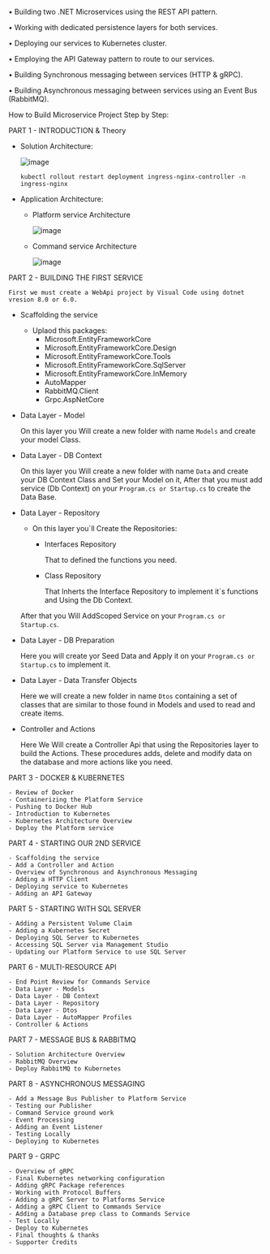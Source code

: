 • Building two .NET Microservices using the REST API pattern.

• Working with dedicated persistence layers for both services.

• Deploying our services to Kubernetes cluster.

• Employing the API Gateway pattern to route to our services.

• Building Synchronous messaging between services (HTTP & gRPC).

• Building Asynchronous messaging between services using an Event Bus (RabbitMQ).


How to Build Microservice Project Step by Step: 

PART 1 - INTRODUCTION & Theory 

- Solution Architecture:

  ![image](https://github.com/user-attachments/assets/f7167e0c-4f7c-4bbb-b11f-0c3afde60c29)

      kubectl rollout restart deployment ingress-nginx-controller -n ingress-nginx
  
- Application Architecture:
  
  - Platform service Architecture

    ![image](https://github.com/user-attachments/assets/6a03b3b8-0baa-4ed6-a440-7ea59946d633)

  - Command service Architecture

    ![image](https://github.com/user-attachments/assets/bbc3997a-fae6-4ce1-a49d-77466d754c72)


PART 2 - BUILDING THE FIRST SERVICE

`First we must create a WebApi project by Visual Code using dotnet vresion 8.0 or 6.0.`
- Scaffolding the service
  
  - Uplaod this packages:
    - Microsoft.EntityFrameworkCore
    - Microsoft.EntityFrameworkCore.Design
    - Microsoft.EntityFrameworkCore.Tools
    - Microsoft.EntityFrameworkCore.SqlServer
    - Microsoft.EntityFrameworkCore.InMemory
    - AutoMapper
    - RabbitMQ.Client
    - Grpc.AspNetCore
  
- Data Layer - Model

  On this layer you Will create a new folder with name `Models` and create your model Class.
- Data Layer - DB Context

  On this layer you Will create a new folder with name `Data` and create your DB Context Class and Set your Model on it, After that you must add service (Db Context) on your `Program.cs or Startup.cs` to create the Data Base.
- Data Layer - Repository
  - On this layer you`ll Create the Repositories:
    - Interfaces Repository

      That to defined the functions you need.
    - Class Repository

      That Inherts the Interface Repository to implement it`s functions and Using the Db Context.
      
  After that you Will AddScoped Service on your `Program.cs or Startup.cs`.
- Data Layer - DB Preparation
  
  Here you will create yor Seed Data and Apply it on your `Program.cs or Startup.cs` to implement it.
- Data Layer - Data Transfer Objects

  Here we will create a new folder in name `Dtos` containing a set of classes that are similar to those found in Models and used to read and create items.
- Controller and Actions
  
  Here We Will create a Controller Api that using the Repositories layer to build the Actions.
  These procedures adds, delete and modify data on the database and more actions like you need.

PART 3 - DOCKER & KUBERNETES

    - Review of Docker
    - Containerizing the Platform Service
    - Pushing to Docker Hub
    - Introduction to Kubernetes
    - Kubernetes Architecture Overview
    - Deploy the Platform service
    
PART 4 - STARTING OUR 2ND SERVICE

    - Scaffolding the service
    - Add a Controller and Action
    - Overview of Synchronous and Asynchronous Messaging
    - Adding a HTTP Client
    - Deploying service to Kubernetes
    - Adding an API Gateway

PART 5 - STARTING WITH SQL SERVER

    - Adding a Persistent Volume Claim
    - Adding a Kubernetes Secret
    - Deploying SQL Server to Kubernetes
    - Accessing SQL Server via Management Studio
    - Updating our Platform Service to use SQL Server


PART 6 - MULTI-RESOURCE API

    - End Point Review for Commands Service
    - Data Layer - Models
    - Data Layer - DB Context
    - Data Layer - Repository
    - Data Layer - Dtos
    - Data Layer - AutoMapper Profiles
    - Controller & Actions


PART 7 - MESSAGE BUS & RABBITMQ

    - Solution Architecture Overview
    - RabbitMQ Overview
    - Deploy RabbitMQ to Kubernetes


PART 8 - ASYNCHRONOUS MESSAGING

    - Add a Message Bus Publisher to Platform Service
    - Testing our Publisher
    - Command Service ground work
    - Event Processing
    - Adding an Event Listener
    - Testing Locally
    - Deploying to Kubernetes


PART 9 - GRPC

    - Overview of gRPC
    - Final Kubernetes networking configuration
    - Adding gRPC Package references
    - Working with Protocol Buffers
    - Adding a gRPC Server to Platforms Service
    - Adding a gRPC Client to Commands Service
    - Adding a Database prep class to Commands Service
    - Test Locally
    - Deploy to Kubernetes
    - Final thoughts & thanks
    - Supporter Credits
